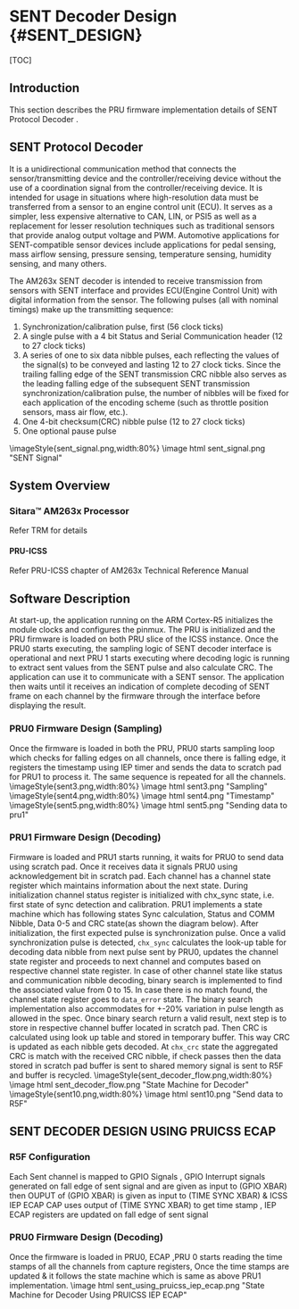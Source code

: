 # SENT Decoder Design {#SENT_DESIGN}

[TOC]

## Introduction

This section describes the PRU firmware implementation details of SENT Protocol Decoder .

## SENT Protocol Decoder

It is a unidirectional communication method that connects the sensor/transmitting device and the controller/receiving device without the use of a coordination signal from the controller/receiving device. It is intended for usage in situations where high-resolution data must be transferred from a sensor to an engine control unit (ECU). It serves as a simpler, less expensive alternative to CAN, LIN, or PSI5 as well as a replacement for lesser resolution techniques such as traditional sensors that provide analog output voltage and PWM. Automotive applications for SENT-compatible sensor devices include applications for pedal sensing, mass airflow sensing, pressure sensing, temperature sensing, humidity sensing, and many others.

The AM263x SENT decoder is intended to receive transmission from sensors with SENT interface and provides ECU(Engine Control Unit) with digital information from the sensor. The following pulses (all with nominal timings) make up the transmitting sequence:

1.  Synchronization/calibration pulse, first (56 clock ticks)
2.  A single pulse with a 4 bit Status and Serial Communication header (12 to 27 clock ticks)
3.  A series of one to six data nibble pulses, each reflecting the values of the signal(s) to be conveyed and lasting 12 to 27 clock ticks. Since the trailing falling edge of the SENT transmission CRC nibble also serves as the leading falling edge of the subsequent SENT transmission synchronization/calibration pulse, the number of nibbles will be fixed for each application of the encoding scheme (such as throttle position sensors, mass air flow, etc.).
4.  One 4-bit checksum(CRC) nibble pulse (12 to 27 clock ticks)
5.  One optional pause pulse

\imageStyle{sent_signal.png,width:80%}
\image html sent_signal.png "SENT Signal"

## System Overview

### Sitara™ AM263x Processor

Refer TRM for details

#### PRU-ICSS

Refer PRU-ICSS chapter of AM263x Technical Reference Manual

## Software Description

At start-up, the application running on the ARM Cortex-R5 initializes the module clocks and configures the pinmux. The PRU is initialized and the PRU firmware is loaded on both PRU slice of the ICSS instance. Once the PRU0 starts executing, the sampling logic of SENT decoder interface is operational and next PRU 1 starts executing where decoding logic is running to extract sent values from the SENT pulse and also calculate CRC. The application can use it to communicate with a SENT sensor. The application then waits until it receives an indication of complete decoding of SENT frame on each channel by the firmware through the interface before displaying the result.

### PRU0 Firmware Design (Sampling)

Once the firmware is loaded in both the PRU, PRU0 starts sampling loop which checks for falling edges on all channels, once there is falling edge, it registers the timestamp using IEP timer and sends the data to scratch pad for PRU1 to process it. The same sequence is repeated for all the channels.
\imageStyle{sent3.png,width:80%}
\image html sent3.png "Sampling"
\imageStyle{sent4.png,width:80%}
\image html sent4.png "Timestamp"
\imageStyle{sent5.png,width:80%}
\image html sent5.png "Sending data to pru1"

### PRU1 Firmware Design (Decoding)
Firmware is loaded and PRU1 starts running, it waits for PRU0 to send data using scratch pad. Once it receives data it signals PRU0 using acknowledgement bit in scratch pad. Each channel has a channel state register which maintains information about the next state. During initialization channel status register is initialized with chx_sync state, i.e. first state of sync detection and calibration. PRU1 implements a state machine which has following states Sync calculation, Status and COMM Nibble, Data 0-5 and CRC state(as shown the diagram below). After initialization, the first expected pulse is synchronization pulse. Once a valid synchronization pulse is detected, ```chx_sync``` calculates the look-up table for decoding data nibble from next pulse sent by PRU0, updates the channel state register and proceeds to next channel and computes based on respective channel state register. In case of other channel state like status and communication nibble decoding, binary search is implemented to find the associated value from 0 to 15. In case there is no match found, the channel state register goes to ```data_error``` state. The binary search implementation also accommodates for +-20% variation in pulse length as allowed in the spec. Once binary search return a valid result, next step is to store in respective channel buffer located in scratch pad. Then CRC is calculated using look up table and stored in temporary buffer. This way CRC is updated as each nibble gets decoded. At ```chx_crc``` state the aggregated CRC is match with the received CRC nibble, if check passes then the data stored in scratch pad buffer is sent to shared memory signal is sent to R5F and buffer is recycled.
\imageStyle{sent_decoder_flow.png,width:80%}
\image html sent_decoder_flow.png "State Machine for Decoder"
\imageStyle{sent10.png,width:80%}
\image html sent10.png "Send data to R5F"

##  SENT DECODER DESIGN USING PRUICSS ECAP

### R5F Configuration
Each Sent channel is mapped to GPIO Signals , GPIO Interrupt signals generated on fall edge of sent signal and are given as input to (GPIO XBAR) then OUPUT of (GPIO XBAR) is given as input to (TIME SYNC XBAR) & ICSS IEP ECAP CAP uses output of (TIME SYNC XBAR) to get time stamp , IEP ECAP registers are updated on fall edge of sent signal

### PRU0 Firmware Design (Decoding) 
Once the firmware is loaded in PRU0, ECAP ,PRU 0 starts reading the time stamps of all the channels from capture registers, Once the time stamps are updated & it follows the state machine which is same as above PRU1 implementation.
\image html sent_using_pruicss_iep_ecap.png "State Machine for Decoder Using PRUICSS IEP ECAP"
